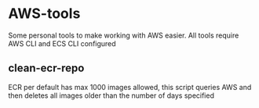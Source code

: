 # AWS-tools

Some personal tools to make working with AWS easier.
All tools require AWS CLI and ECS CLI configured

## clean-ecr-repo

ECR per default has max 1000 images allowed, this script queries AWS and then
deletes all images older than the number of days specified
